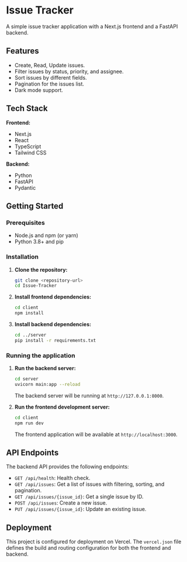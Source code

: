 # Issue Tracker

A simple issue tracker application with a Next.js frontend and a FastAPI backend.

## Features

- Create, Read, Update issues.
- Filter issues by status, priority, and assignee.
- Sort issues by different fields.
- Pagination for the issues list.
- Dark mode support.

## Tech Stack

**Frontend:**
- Next.js
- React
- TypeScript
- Tailwind CSS

**Backend:**
- Python
- FastAPI
- Pydantic

## Getting Started

### Prerequisites

- Node.js and npm (or yarn)
- Python 3.8+ and pip

### Installation

1. **Clone the repository:**
   ```bash
   git clone <repository-url>
   cd Issue-Tracker
   ```

2. **Install frontend dependencies:**
   ```bash
   cd client
   npm install
   ```

3. **Install backend dependencies:**
   ```bash
   cd ../server
   pip install -r requirements.txt
   ```

### Running the application

1. **Run the backend server:**
   ```bash
   cd server
   uvicorn main:app --reload
   ```
   The backend server will be running at `http://127.0.0.1:8000`.

2. **Run the frontend development server:**
   ```bash
   cd client
   npm run dev
   ```
   The frontend application will be available at `http://localhost:3000`.

## API Endpoints

The backend API provides the following endpoints:

- `GET /api/health`: Health check.
- `GET /api/issues`: Get a list of issues with filtering, sorting, and pagination.
- `GET /api/issues/{issue_id}`: Get a single issue by ID.
- `POST /api/issues`: Create a new issue.
- `PUT /api/issues/{issue_id}`: Update an existing issue.

## Deployment

This project is configured for deployment on Vercel. The `vercel.json` file defines the build and routing configuration for both the frontend and backend.
